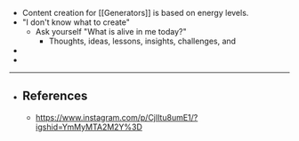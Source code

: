 - Content creation for [[Generators]] is based on energy levels.
- "I don't know what to create"
	- Ask yourself "What is alive in me today?"
		- Thoughts, ideas, lessons, insights, challenges, and
-
-
- ---
- ## References
	- https://www.instagram.com/p/CjlItu8umE1/?igshid=YmMyMTA2M2Y%3D
